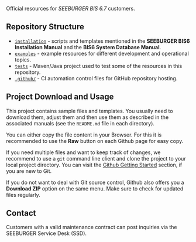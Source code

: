 Official resources for *SEEBURGER BIS 6.7* customers.

## Repository Structure

* [`installation`](installation/) - scripts and templates mentioned in the **SEEBURGER BIS6 Installation Manual** and the **BIS6 System Database Manual**.
* [`examples`](examples/) - example resources for different development and operational topics.
* [`tests`](tests/) - Maven/Java project used to test some of the resources in this repository.
* [`.github/`](.github/) - CI automation control files for GitHub repository hosting.

## Project Download and Usage

This project contains sample files and templates. You usually need to download them, adjust them and then use them as described in the associated manuals (see the `README.md` file in each directory).

You can either copy the file content in your Browser. For this it is recommended to use the **Raw** button on each Github page for easy copy.

If you need multiple files and want to keep track of changes, we recommend to use a `git` command line client and clone the project to your local project directory. You can visit the [Github Getting Started](https://docs.github.com/en/get-started/getting-started-with-git/about-remote-repositories) section, if you are new to Git.

If you do not want to deal with Git source control, Github also offers you
a **Download ZIP** option on the same menu. Make sure to check for updated
files regularly.

## Contact

Customers with a valid maintenance contract can post inquiries via
the SEEBURGER Service Desk (SSD).
